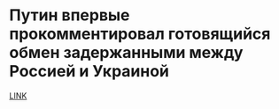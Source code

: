 # Путин впервые прокомментировал готовящийся обмен задержанными между Россией и Украиной



[LINK](https://varlamov.ru/3585251.html)